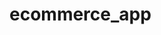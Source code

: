 # ecommerce_app

<!-- https://bikes-ecom.herokuapp.com/ -->

<!-- mongodb+srv://Tim:Gitter11@cluster0.ef09g.mongodb.net/Bikes?retryWrites=true&w=majority -->
<!-- git push heroku -->
